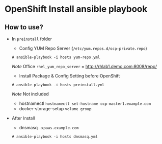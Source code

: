 OpenShift Install ansible playbook
==============================
How to use?
-----------

* In `preinstall` folder

  * Config YUM Repo Server (`/etc/yum.repos.d/ocp-private.repo`)
  ```
  # ansible-playbook -i hosts yum-repo.yml
  ```
  _Note_ Office `rhel_yum_repo_server` = http://rhlab1.demo.com:8008/repo/

  * Install Package & Config Setting before OpenShift
  ```
  # ansible-playbook -i hosts preinstall.yml
  ```
  
  _Note_ Not included
  * hostnamectl `hostnamectl set-hostname ocp-master1.example.com`
  * docker-storage-setup `volume group`

* After Install

  * dnsmasq `.xpaas.example.com`
  ```
  # ansible-playbook -i hosts dnsmasq.yml
  ```
